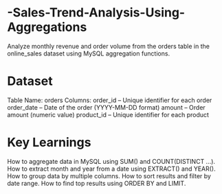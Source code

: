 # -Sales-Trend-Analysis-Using-Aggregations
Analyze monthly revenue and order volume from the orders table in the online_sales dataset using MySQL aggregation functions.

# Dataset
Table Name: orders
Columns:
order_id – Unique identifier for each order
order_date – Date of the order (YYYY-MM-DD format)
amount – Order amount (numeric value)
product_id – Unique identifier for each product

# Key Learnings
How to aggregate data in MySQL using SUM() and COUNT(DISTINCT ...).
How to extract month and year from a date using EXTRACT() and YEAR().
How to group data by multiple columns.
How to sort results and filter by date range.
How to find top results using ORDER BY and LIMIT.
